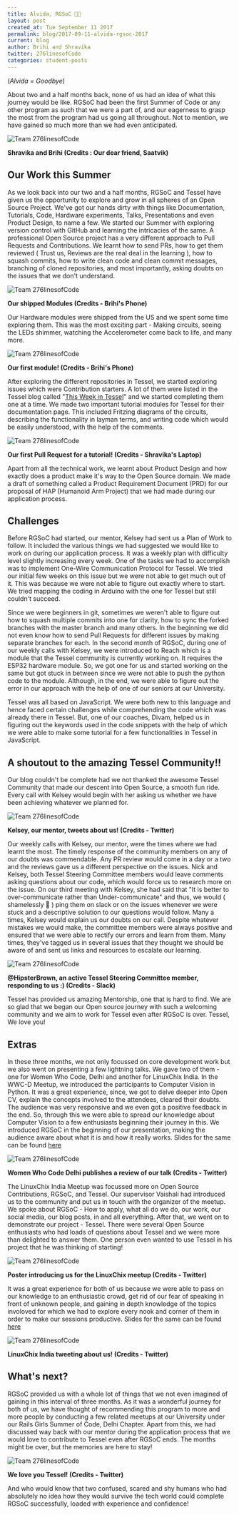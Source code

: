 ```yaml
---
title: Alvida, RGSoC 🙋🏽
layout: post
created_at: Tue September 11 2017
permalink: blog/2017-09-11-alvida-rgsoc-2017
current: blog
author: Brihi and Shravika
twitter: 276linesofCode
categories: student-posts
---
```


(_Alvida = Goodbye_)

About two and a half months back, none of us had an idea of what this journey would be like. RGSoC had been the first Summer of Code or any other program as such that we were a part of, and our eagerness to grasp the most from the program had us going all throughout. Not to mention, we have gained so much more than we had even anticipated.

![Team 276linesofCode](/img/blog/2017/2017-09-08-us.png)
<div class="image-credits"><b>Shravika and Brihi (Credits : Our dear friend, Saatvik) </b></div>

## Our Work this Summer

As we look back into our two and a half months, RGSoC and Tessel have given us the opportunity to explore and grow in all spheres of an Open Source Project.
We've got our hands dirty with things like Documentation, Tutorials, Code, Hardware experiments, Talks, Presentations and even Product Design, to name a few. We started our Summer with exploring version control with GitHub and learning the intricacies of the same. A professional Open Source project has a very different approach to Pull Requests and Contributions. We learnt how to send PRs, how to get them reviewed ( Trust us, Reviews are the real deal in the learning ), how to squash commits, how to write clean code and clean commit messages, branching of cloned repositories, and most importantly, asking doubts on the issues that we don't understand.

![Team 276linesofCode](/img/blog/2017/2017-09-08-tessel2.png)
<div class="image-credits"><b>Our shipped Modules (Credits - Brihi's Phone)</b></div>

Our Hardware modules were shipped from the US and we spent some time exploring them. This was the most exciting part - Making circuits, seeing the LEDs shimmer, watching the Accelerometer come back to life, and many more.

![Team 276linesofCode](/img/blog/2017/2017-09-08-tessel1.png)
<div class="image-credits"><b>Our first module! (Credits - Brihi's Phone) </b></div>


After exploring the different repositories in Tessel, we started exploring issues which were Contribution starters. A lot of them were listed in the Tessel blog called "[This Week in Tessel](https://tessel.io/blog/157835574022/this-week-in-tessel-fun-with-open-source)" and we started completing them one at a time.
We made two important tutorial modules for Tessel for their documentation page. This included Fritzing diagrams of the circuits, describing the functionality in layman terms, and writing code which would be easily understood, with the help of the comments.

![Team 276linesofCode](/img/blog/2017/2017-09-08-pr3.png)
<div class="image-credits"><b>Our first Pull Request for a tutorial! (Credits - Shravika's Laptop) </b></div>

Apart from all the technical work, we learnt about Product Design and how exactly does a product make it's way to the Open Source domain. We made a draft of something called a Product Requirement Document (PRD) for our proposal of HAP (Humanoid Arm Project) that we had made during our application process.

## Challenges

Before RGSoC had started, our mentor, Kelsey had sent us a Plan of Work to follow. It included the various things we had suggested we would like to work on during our application process. It was a weekly plan with difficulty level slightly increasing every week. One of the tasks we had to accomplish was to implement One-Wire Communication Protocol for Tessel. We tried our initial few weeks on this issue but we were not able to get much out of it. This was because we were not able to figure out exactly where to start. We tried mapping the coding in Arduino with the one for Tessel but still couldn't succeed.

Since we were beginners in git, sometimes we weren't able to figure out how to squash multiple commits into one for clarity, how to sync the forked branches with the master branch and many others. In the beginning we did not even know how to send Pull Requests for different issues by making separate branches for each.
In the second month of RGSoC, during one of our weekly calls with Kelsey, we were introduced to Reach which is a module that the Tessel community is currently working on. It requires the ESP32 hardware module. So, we got one for us and started working on the same but got stuck in between since we were not able to push the python code to the module. Although, in the end, we were able to figure out the error in our approach with the help of one of our seniors at our University.

Tessel was all based on JavaScript. We were both new to this language and hence faced certain challenges while comprehending the code which was already there in Tessel. But, one of our coaches, Divam, helped us in figuring out the keywords used in the code snippets with the help of which we were able to make some tutorial for a few functionalities in Tessel in JavaScript.

## A shoutout to the amazing Tessel Community!!

Our blog couldn't be complete had we not thanked the awesome Tessel Community that made our descent into Open Source, a smooth fun ride. Every call with Kelsey would begin with her asking us whether we have been achieving whatever we planned for.

![Team 276linesofCode](/img/blog/2017/2017-09-08-mentor1.png)
<div class="image-credits"><b>Kelsey, our mentor, tweets about us! (Credits - Twitter) </b></div>

Our weekly calls with Kelsey, our mentor, were the times where we had learnt the most. The timely response of the community members on any of our doubts was commendable. Any PR review would come in a day or a two and the reviews gave us a different perspective on the issues. Nick and Kelsey, both Tessel Steering Committee members would leave comments asking questions about our code, which would force us to research more on the issue.
On our third meeting with Kelsey, she had said that "It is better to over-communicate rather than Under-communicate" and thus, we would ( shamelessly 🙈 ) ping them on slack or on the issues whenever we were stuck and a descriptive solution to our questions would follow. Many a times, Kelsey would explain us our doubts on our call. Despite whatever mistakes we would make, the committee members were always positive and ensured that we were able to rectify our errors and learn from them. Many times, they've tagged us in several issues that they thought we should be aware of and sent us links and resources to escalate our learning.

![Team 276linesofCode](/img/blog/2017/2017-09-08-comment.png)
<div class="image-credits"><b>@HipsterBrown, an active Tessel Steering Committee member, responding to us :) (Credits - Slack) </b></div>

Tessel has provided us amazing Mentorship, one that is hard to find. We are so glad that we began our Open source journey with such a welcoming community and we aim to work for Tessel even after RGSoC is over. Tessel, We love you!

## Extras

In these three months, we not only focussed on core development work but we also went on presenting a few lightning talks. We gave two of them - one for Women Who Code, Delhi and another for LinuxChix India. In the WWC-D Meetup, we introduced the participants to Computer Vision in Python. It was a great experience, since, we got to delve deeper into Open CV, explain the concepts involved to the attendees, cleared their doubts. The audience was very responsive and we even got a positive feedback in the end. So, through this we were able to spread our knowledge about Computer Vision to a few enthusiasts beginning their journey in this. We introduced RGSoC in the beginning of our presentation, making the audience aware about what it is and how it really works.
Slides for the same can be found [here](http://slides.com/brihijoshi/deck#/)

![Team 276linesofCode](/img/blog/2017/2017-09-08-wwcdtalk.png)
<div class="image-credits"><b>Women Who Code Delhi publishes a review of our talk (Credits - Twitter) </b></div>


The LinuxChix India Meetup was focussed more on Open Source Contributions, RGSoC, and Tessel. Our supervisor Vaishali had introduced us to the community and put us in touch with the organizer of the meetup. We spoke about RGSoC - How to apply, what all do we do, our work, our social media, our blog posts, in and all everything. After that, we went on to demonstrate our project - Tessel. There were several Open Source enthusiasts who had loads of questions about Tessel and we were more than delighted to answer them. One person even wanted to use Tessel in his project that he was thinking of starting!

![Team 276linesofCode](/img/blog/2017/2017-09-08-linuxchix1.png)
<div class="image-credits"><b>Poster introducing us for the LinuxChix meetup (Credits - Twitter) </b></div>


It was a great experience for both of us because we were able to pass on our knowledge to an enthusiastic crowd, get rid of our fear of speaking in front of unknown people, and gaining in depth knowledge of the topics involoved for which we had to explore every nook and corner of them in order to make our sessions productive.
Slides for the same can be found [here](https://github.com/276linesofCode/blog-posts/tree/master/LinuxChix-talk)

![Team 276linesofCode](/img/blog/2017/2017-09-08-linuxchix2.png)
<div class="image-credits"><b> LinuxChix India tweeting about us! (Credits - Twitter) </b></div>


## What's next?

RGSoC provided us with a whole lot of things that we not even imagined of gaining in this interval of three months. As it was a wonderful journey for both of us, we have thought of recommending this program to more and more people by conducting a few related meetups at our University under our Rails Girls Summer of Code, Delhi Chapter. Apart from this, we had discussed way back with our mentor during the application process that we would love to contribute to Tessel even after RGSoC ends. The months might be over, but the memories are here to stay!

![Team 276linesofCode](/img/blog/2017/2017-09-08-tessel3.png)
<div class="image-credits"><b> We love you Tessel! (Credits - Twitter) </b></div>


And who would know that two confused, scared and shy humans who had absolutely no idea how they would survive the tech world could complete RGSoC successfully, loaded with experience and confidence!

